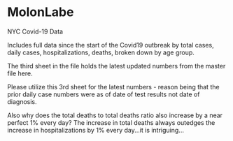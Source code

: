# MolonLabe

NYC Covid-19 Data 

Includes full data since the start of the Covid19 outbreak by total cases, daily cases, hospitalizations, deaths, broken down by age group.

The third sheet in the file holds the latest updated numbers from the master file here.  

Please utilize this 3rd sheet for the latest numbers - reason being that the prior daily case numbers were as of date of test results not date of diagnosis.  

Also why does the total deaths to total deaths ratio also increase by a near perfect 1% every day?  The increase in total deaths always outedges the increase in hospitalizations by 1% every day...it is intriguing...
